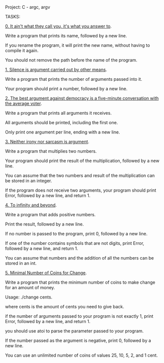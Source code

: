 Project: C - argc, argv

TASKS:

[0. It ain't what they call you, it's what you answer to](0-whatsmyname.c).


Write a program that prints its name, followed by a new line.

If you rename the program, it will print the new name, without having to compile it again.

You should not remove the path before the name of the program.


[1. Silence is argument carried out by other means](1-args.c).


Write a program that prints the number of arguments passed into it.

Your program should print a number, followed by a new line.


[2. The best argument against democracy is a five-minute conversation with the average voter](2-args.c).


Write a program that prints all arguments it receives.

All arguments should be printed, including the first one.

Only print one argument per line, ending with a new line.


[3. Neither irony nor sarcasm is argument](3-mul.c).


Write a program that multiplies two numbers.

Your program should print the result of the multiplication, followed by a new line.

You can assume that the two numbers and result of the multiplication can be stored in an integer.

If the program does not receive two arguments, your program should print Error, followed by a new line, and return 1.


[4. To infinity and beyond](4-add.c).


Write a program that adds positive numbers.

Print the result, followed by a new line.

If no number is passed to the program, print 0, followed by a new line.

If one of the number contains symbols that are not digits, print Error, followed by a new line, and return 1.

You can assume that numbers and the addition of all the numbers can be stored in an int.


[5. Minimal Number of Coins for Change](100-change.c).


Write a program that prints the minimum number of coins to make change for an amount of money.

Usage: ./change cents.

where cents is the amount of cents you need to give back.

if the number of arguments passed to your program is not exactly 1, print Error, followed by a new line, and return 1.

you should use atoi to parse the parameter passed to your program.

If the number passed as the argument is negative, print 0, followed by a new line.

You can use an unlimited number of coins of values 25, 10, 5, 2, and 1 cent.
